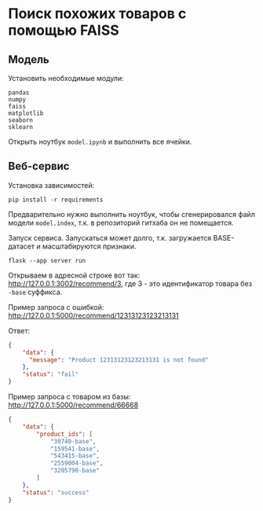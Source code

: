 # Поиск похожих товаров с помощью FAISS

## Модель

Установить необходимые модули:

``` 
pandas
numpy 
faiss
matplotlib
seaborn
sklearn
```

Открыть ноутбук `model.ipynb` и выполнить все ячейки.

## Веб-сервис

Установка зависимостей:

``` 
pip install -r requirements
```

Предварительно нужно выполнить ноутбук, чтобы сгенерировался файл модели `model.index`, т.к. в репозиторий гитхаба он не помещается.

Запуск сервиса. Запускаться может долго, т.к. загружается BASE-датасет и масштабируются признаки.

``` 
flask --app server run
```

Открываем в адресной строке вот так: http://127.0.0.1:3002/recommend/3, где 3 - это идентификатор товара без `-base` суффикса.

Пример запроса с ошибкой: http://127.0.0.1:5000/recommend/12313123123213131

Ответ:

```json 
{
    "data": {
      "message": "Product 12313123123213131 is not found"
    },
    "status": "fail"
}
```

Пример запроса с товаром из базы: http://127.0.0.1:5000/recommend/66668

```json 
{
    "data": {
        "product_ids": [
            "30740-base",
            "159541-base",
            "543415-base",
            "2559004-base",
            "3205790-base"
        ]
    },
    "status": "success"
}
```